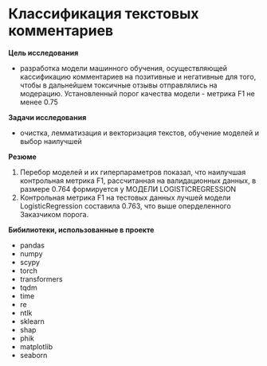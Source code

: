# Классификация текстовых комментариев #

**Цель исследования**
- разработка модели машинного обучения, осуществляющей кассификацию комментариев на позитивные и негативные для того, чтобы в дальнейшем токсичные отзывы отправлялись на модерацию. Установленный порог качества модели - метрика F1 не менее 0.75

**Задачи исследования**
- очистка, лемматизация и векторизация текстов, обучение моделей и выбор наилучшей

**Резюме**
1. Перебор моделей и их гиперпараметров показал, что наилучшая контрольная метрика F1, рассчитанная на валидационных данных, в размере 0.764 формируется у МОДЕЛИ LOGISTICREGRESSION
2. Контрольная метрика F1 на тестовых данных лучшей модели LogisticRegression составила 0.763, что выше оперделенного Заказчиком порога.

**Бибилиотеки, использованные в проекте**
- pandas
- numpy
- scypy
- torch
- transformers
- tqdm
- time
- re
- ntlk
- sklearn
- shap
- phik
- matplotlib
- seaborn

